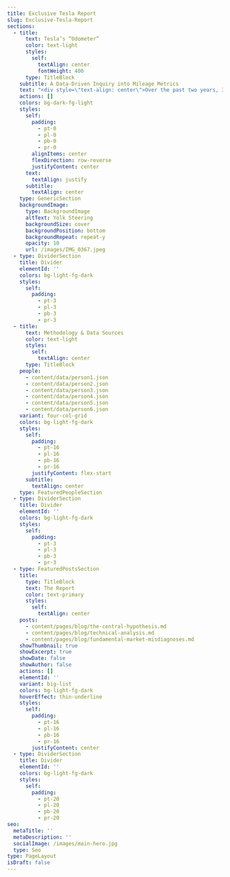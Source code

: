 ```yaml
---
title: Exclusive Tesla Report
slug: Exclusive-Tesla-Report
sections:
  - title:
      text: Tesla’s “Odometer”
      color: text-light
      styles:
        self:
          textAlign: center
          fontWeight: 400
      type: TitleBlock
    subtitle: A Data-Driven Inquiry into Mileage Metrics
    text: "<div style=\"text-align: center\">Over the past two years, I’ve conducted an in-depth review of Tesla’s odometer systems through analysis of 2,551 Tesla patents, vehicle telematics data from a 2020 Model Y, and comparative studies with legacy automakers. The research demonstrates that Tesla's odometer values represent energy consumption estimates rather than direct distance measurements.</div>\n\n<div style=\"text-align: center\">Through this abstract, I’ll walk you through the data sources, investigative steps, and final takeaways of my research, along with my thoughts on implications for the broader electric vehicle industry.</div>\n\n<div style=\"text-align: center\">How did we get here?\nMy journey into this investigation began not from abstract interest but from direct experience as a Tesla owner, leading to a personal frustration—a nagging suspicion that the odometer in my 2020 Tesla Model Y was accumulating miles faster than I was actually driving. Dismissed by service center technicians (\"within normal variance\") and challenged by the company, I sought a better understanding through available data. Like many others, I was drawn to the promise of cutting-edge technology and long-term savings, initially choosing Tesla for its reputation for innovation and efficiency. I purchased a used 2020 Model Y, expecting a reliable, high-performance vehicle. Instead, I experienced frequent service visits, rapid tire wear, and, most troublingly, an odometer that seemed disconnected from reality.\_A simple Google search led me to a community of other Tesla owners experiencing similar discrepancies. But rather than accepting this discrepancy as an EV oddity while also being driven by curiosity and armed with a background in data analytics, I set out to systematically investigate the factors behind these anomalies.</div>\n\n"
    actions: []
    colors: bg-dark-fg-light
    styles:
      self:
        padding:
          - pt-0
          - pl-0
          - pb-0
          - pr-0
        alignItems: center
        flexDirection: row-reverse
        justifyContent: center
      text:
        textAlign: justify
      subtitle:
        textAlign: center
    type: GenericSection
    backgroundImage:
      type: BackgroundImage
      altText: Yolk Steering
      backgroundSize: cover
      backgroundPosition: bottom
      backgroundRepeat: repeat-y
      opacity: 10
      url: /images/IMG_0367.jpeg
  - type: DividerSection
    title: Divider
    elementId: ''
    colors: bg-light-fg-dark
    styles:
      self:
        padding:
          - pt-3
          - pl-3
          - pb-3
          - pr-3
  - title:
      text: Methodology & Data Sources
      color: text-light
      styles:
        self:
          textAlign: center
      type: TitleBlock
    people:
      - content/data/person1.json
      - content/data/person2.json
      - content/data/person3.json
      - content/data/person4.json
      - content/data/person5.json
      - content/data/person6.json
    variant: four-col-grid
    colors: bg-light-fg-dark
    styles:
      self:
        padding:
          - pt-16
          - pl-16
          - pb-16
          - pr-16
        justifyContent: flex-start
      subtitle:
        textAlign: center
    type: FeaturedPeopleSection
  - type: DividerSection
    title: Divider
    elementId: ''
    colors: bg-light-fg-dark
    styles:
      self:
        padding:
          - pt-3
          - pl-3
          - pb-3
          - pr-3
  - type: FeaturedPostsSection
    title:
      type: TitleBlock
      text: The Report
      color: text-primary
      styles:
        self:
          textAlign: center
    posts:
      - content/pages/blog/the-central-hypothesis.md
      - content/pages/blog/technical-analysis.md
      - content/pages/blog/fundamental-market-misdiagnoses.md
    showThumbnail: true
    showExcerpt: true
    showDate: false
    showAuthor: false
    actions: []
    elementId: ''
    variant: big-list
    colors: bg-light-fg-dark
    hoverEffect: thin-underline
    styles:
      self:
        padding:
          - pt-16
          - pl-16
          - pb-16
          - pr-16
        justifyContent: center
  - type: DividerSection
    title: Divider
    elementId: ''
    colors: bg-light-fg-dark
    styles:
      self:
        padding:
          - pt-20
          - pl-20
          - pb-20
          - pr-20
seo:
  metaTitle: ''
  metaDescription: ''
  socialImage: /images/main-hero.jpg
  type: Seo
type: PageLayout
isDraft: false
---
```

